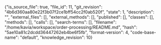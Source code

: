 {"is_source_file": true, "file_id": 11, "git_revision": "4b6d360aa80e22f3b07f2ce1bff54cc2f0ab520f", "state": 1, "description": "", "external_files": [], "external_methods": [], "published": [], "classes": [], "methods": [], "calls": [], "search-terms": [], "filename": "/home/kavia/workspace/order-processing/README.md", "hash": "5ae10a81c2dcdd36447262eb4be6f5fb", "format-version": 4, "code-base-name": "default", "knowledge_revision": 10}